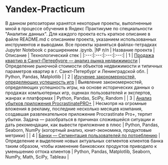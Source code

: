 # Yandex-Practicum
В данном репозитории хранятся некоторые проекты, выполненные мной в процессе обучения в Яндекс Практикуме по специальности "Аналитик данных". Для каждого проекта есть краткое описание в файле README.md с описанием проекта, указанием использованных инструментов и выводами. Все проекты храняться файлах-тетрадках Jupyter Notebook с расширением .ipynb. 
|№ п/п | Название проекта | Описание | Технологический стек |
|:---:|:---:|:---:|:---:|
| 1 | [Продажа квартир в Санкт-Петербурге — анализ рынка недвижимости](https://github.com/LeNS793/Yandex-Practicum/tree/main/1%20research%20real%20estate%20market) | Определение рыночной стоимости объектов недвижимости и типичных параметров квартир в г. Санкт-Петербург и Ленинградской обл. | Python, Pandas, Matplotlib |
| 2 | [Изучение закономерностей, определяющих успешность игр](https://github.com/LeNS793/Yandex-Practicum/tree/main/2%20games%20online%20shop%20strim) | Выявление закономерностей, определяющих успешность игры, на основе исторических данных о продажах компьютерных игр, оценках пользователей и экспертов, жанрах и платформах | Python, Pandas, SciPy, Random |
| 3 | [Анализ убытков приложения ProcrastinatePRO+](https://github.com/LeNS793/Yandex-Practicum/tree/main/3%20analyse%20metrics%20procrastinate%20app) | Несмотря на огромные вложения в рекламу, последние несколько месяцев компания, создавшая развлекательное приложение Procrastinate Pro+, терпит убытки. Задача — разобраться в причинах сложившейся ситуации и дать рекомендации, как вывести приложение в плюс | Python, Pandas, Seaborn, NumPy (когортный анализ, юнит-экономика, продуктовые метрики) |
| 4 | [Банки — Сегментация пользователей по потреблению](https://github.com/LeNS793/Yandex-Practicum/tree/main/4%20bank%20customer%20segmentation) | Определение и выделение новых актуальных сегментов клиентов банка таким образом, чтобы изменение банковских продуктов приводило к уменьшению оттока клиентов | Python, Pandas, Matplotlib, Seaborn, NumPy, Math, SciPy, Tableau |



